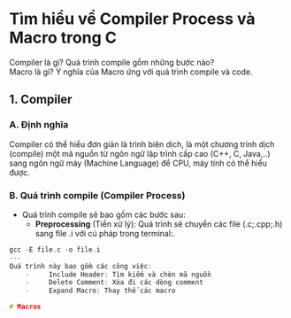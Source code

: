 # Tìm hiểu về Compiler Process và Macro trong C
Compiler là gì? Quá trình compile gồm những bước nào? <br>
Macro là gì? Ý nghĩa của Macro ứng với quá trình compile và code.
## 1. Compiler
### A. Định nghĩa
Compiler có thể hiểu đơn giản là trình biên dịch, là một chương trình dịch (compile) một mã nguồn từ ngôn ngữ lập trình cấp cao (C++, C, Java,..) sang ngôn ngữ máy (Machine Language) để CPU, máy tính có thể hiểu được. 
### B. Quá trình compile (Compiler Process)
- Quá trình compile sẽ bao gồm các bước sau:
    - **Preprocessing** (Tiền xử lý): Quá trình sẽ chuyển các file (.c;.cpp;.h) sang file .i với cú pháp trong terminal:. <br>
```cpp
gcc -E file.c -o file.i
---
Quá trình này bao gồm các công việc:
    -     Include Header: Tìm kiếm và chèn mã nguồn
    -     Delete Comment: Xóa đi các dòng comment
    -     Expand Macro: Thay thế các macro 

# Macros
